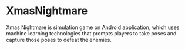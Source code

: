 # XmasNightmare
Xmas Nightmare is simulation game on Android application, which uses machine learning technologies that prompts players to take poses and capture those poses to defeat the enemies.

